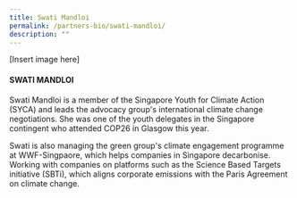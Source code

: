 ```yaml
---
title: Swati Mandloi
permalink: /partners-bio/swati-mandloi/
description: ""
---
```


[Insert image here] 

#### SWATI MANDLOI

Swati Mandloi is a member of the Singapore Youth for Climate Action (SYCA) and leads the advocacy group's international climate change negotiations. She was one of the youth delegates in the Singapore contingent who attended COP26 in Glasgow this year.  
  
Swati is also managing the green group's climate engagement programme at WWF-Singpaore, which helps companies in Singapore decarbonise. Working with companies on platforms such as the Science Based Targets initiative (SBTi), which aligns corporate emissions with the Paris Agreement on climate change.